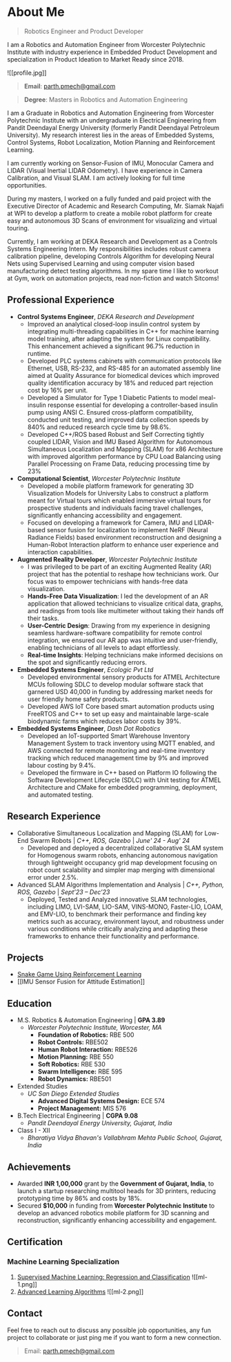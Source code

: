 # About Me

> Robotics Engineer and Product Developer

I am a Robotics and Automation Engineer from Worcester Polytechnic Institute with industry experience in Embedded Product Development and specialization in Product Ideation to Market Ready since 2018.

![[profile.jpg]]

> **Email**: [parth.pmech@gmail.com](mailto:parth.pmech@gmail.com)

> **Degree**: Masters in Robotics and Automation Engineering

I am a Graduate in Robotics and Automation Engineering from Worcester Polytechnic Institute with an undergraduate in Electrical Engineering from Pandit Deendayal Energy University (formerly Pandit Deendayal Petroleum University). My research interest lies in the areas of Embedded Systems, Control Systems, Robot Localization, Motion Planning and Reinforcement Learning.  

I am currently working on Sensor-Fusion of IMU, Monocular Camera and LIDAR (Visual Inertial LIDAR Odometry). I have experience in Camera Calibration, and Visual SLAM. I am actively looking for full time opportunities.

During my masters, I worked on a fully funded and paid project with the Executive Director of Academic and Research Computing, Mr. Siamak Najafi at WPI to develop a platform to create a mobile robot platform for create easy and autonomous 3D Scans of environment for visualizing and virtual touring.

Currently, I am working at DEKA Research and Development as a Controls Systems Engineering Intern. My responsibilities includes robust camera calibration pipeline, developing Controls Algorithm for developing Neural Nets using Supervised Learning and using computer vision based manufacturing detect testing algorithms. In my spare time I like to workout at Gym, work on automation projects, read non-fiction and watch Sitcoms!

## Professional Experience
- **Control Systems Engineer**, *DEKA Research and Development*
	- Improved an analytical closed-loop insulin control system by integrating multi-threading capabilities in C++ for machine learning model training, after adapting the system for Linux compatibility. This enhancement achieved a significant 96.7% reduction in runtime.
	- Developed PLC systems cabinets with communication protocols like Ethernet, USB, RS-232, and RS-485 for an automated assembly line aimed at Quality Assurance for biomedical devices which improved quality identification accuracy by 18% and reduced part rejection cost by 16% per unit.
	- Developed a Simulator for Type 1 Diabetic Patients to model meal-insulin response essential for developing a controller-based insulin pump using ANSI C. Ensured cross-platform compatibility, conducted unit testing, and improved data collection speeds by 840% and reduced research cycle time by 98.6%.
	- Developed C++/ROS based Robust and Self Correcting tightly coupled LIDAR, Vision and IMU Based Algorithm for Autonomous Simultaneous Localization and Mapping (SLAM) for x86 Architecture with improved algorithm performance by CPU Load Balancing using Parallel Processing on Frame Data, reducing processing time by 23%
- **Computational Scientist**, *Worcester Polytechnic Institute*
	- Developed a mobile platform framework for generating 3D Visualization Models for University Labs to construct a platform meant for Virtual tours which enabled immersive virtual tours for prospective students and individuals facing travel challenges, significantly enhancing accessibility and engagement.
	- Focused on developing a framework for Camera, IMU and LIDAR-based sensor fusion for localization to implement NeRF (Neural Radiance Fields) based environment reconstruction and designing a Human-Robot Interaction platform to enhance user experience and interaction capabilities.
- **Augmented Reality Developer**, *Worcester Polytechnic Institute*
	- I was privileged to be part of an exciting Augmented Reality (AR) project that has the potential to reshape how technicians work. Our focus was to empower technicians with hands-free data visualization.
	- **Hands-Free Data Visualization**: I led the development of an AR application that allowed technicians to visualize critical data, graphs, and readings from tools like multimeter without taking their hands off their tasks.
	- **User-Centric Design**: Drawing from my experience in designing seamless hardware-software compatibility for remote control integration, we ensured our AR app was intuitive and user-friendly, enabling technicians of all levels to adapt effortlessly.
	- **Real-time Insights**: Helping technicians make informed decisions on the spot and significantly reducing errors.
- **Embedded Systems Engineer**, *Ecologic Pvt Ltd*
	- Developed environmental sensory products for ATMEL Architecture MCUs following SDLC to develop modular software stack that garnered USD 40,000 in funding by addressing market needs for user friendly home safety products.
	- Developed AWS IoT Core based smart automation products using FreeRTOS and C++ to set up easy and maintainable large-scale biodynamic farms which reduces labor costs by 39%.
- **Embedded Systems Engineer**, *Dash Dot Robotics*
	- Developed an IoT-supported Smart Warehouse Inventory Management System to track inventory using MQTT enabled, and AWS connected for remote monitoring and real-time inventory tracking which reduced management time by 9% and improved labour costing by 9.4%.
	- Developed the firmware in C++ based on Platform IO following the Software Development Lifecycle (SDLC) with Unit testing for ATMEL Architecture and CMake for embedded programming, deployment, and automated testing.

## Research Experience

- Collaborative Simultaneous Localization and Mapping (SLAM) for Low-End Swarm Robots | *C++, ROS, Gazebo* | *June' 24 - Aug' 24*
	- Developed and deployed a decentralized collaborative SLAM system for Homogenous swarm robots, enhancing autonomous navigation through lightweight occupancy grid map development focusing on robot count scalability and simpler map merging with dimensional error under 2.5%.
- Advanced SLAM Algorithms Implementation and Analysis | *C++, Python, ROS, Gazebo* | *Sept’23 – Dec’23*
	* Deployed, Tested and Analyzed innovative SLAM technologies, including LIMO, LVI-SAM, LIO-SAM, VINS-MONO, Faster-LIO, LOAM, and EMV-LIO, to benchmark their performance and finding key metrics such as accuracy, environment layout, and robustness under various conditions while critically analyzing and adapting these frameworks to enhance their functionality and performance.

## Projects

- [Snake Game Using Reinforcement Learning](https://github.com/parth-20-07/Snake-Game-using-Reinforcement-Learning)
- [[IMU Sensor Fusion for Attitude Estimation]]
## Education
- M.S. Robotics & Automation Engineering | **GPA 3.89**
	- *Worcester Polytechnic Institute, Worcester, MA*
		- **Foundation of Robotics:** RBE 500
		- **Robot Controls:** RBE502
		- **Human Robot Interaction:** RBE526
		- **Motion Planning:** RBE 550
		- **Soft Robotics:** RBE 530
		- **Swarm Intelligence:** RBE 595
		- **Robot Dynamics:** RBE501
- Extended Studies
	- *UC San Diego Extended Studies*
		- **Advanced Digital Systems Design:** ECE 574
		- **Project Management:** MIS 576
- B.Tech Electrical Engineering | **CGPA 9.08**
	- *Pandit Deendayal Energy University, Gujarat, India*
- Class I - XII
	- *Bharatiya Vidya Bhavan's Vallabhram Mehta Public School, Gujarat, India*

## Achievements

- Awarded **INR 1,00,000** grant by the **Government of Gujarat, India**, to launch a startup researching multitool heads for 3D printers, reducing prototyping time by 86% and costs by 18%.
- Secured **$10,000** in funding from **Worcester Polytechnic Institute** to develop an advanced robotics mobile platform for 3D scanning and reconstruction, significantly enhancing accessibility and engagement.
## Certification
### Machine Learning Specialization
1. [Supervised Machine Learning: Regression and Classification](https://www.coursera.org/account/accomplishments/verify/3Y9TQTRSDWUD)
	![[ml-1.png]]
2. [Advanced Learning Algorithms](https://www.coursera.org/account/accomplishments/verify/6H3T4L29269M)
	![[ml-2.png]]

## Contact
Feel free to reach out to discuss any possible job opportunities, any fun project to collaborate or just ping me if you want to form a new connection.
> Email: [parth.pmech@gmail.com](mailto:parth.pmech@gmail.com)